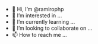 - 👋 Hi, I’m @ramirophp
- 👀 I’m interested in ...
- 🌱 I’m currently learning ...
- 💞️ I’m looking to collaborate on ...
- 📫 How to reach me ...

<!---
ramirophp/ramirophp is a ✨ special ✨ repository because its `README.md` (this file) appears on your GitHub profile.
You can click the Preview link to take a look at your changes.
--->
